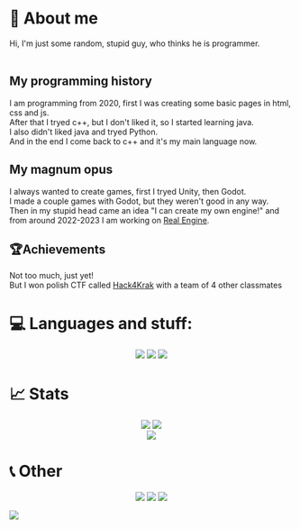 # 👋 About me
Hi, I'm just some random, stupid guy, who thinks he is programmer.<br><br>

## My programming history
I am programming from 2020, first I was creating some basic pages in html, css and js.<br>
After that I tryed c++, but I don't liked it, so I started learning java.<br>
I also didn't liked java and tryed Python.<br>
And in the end I come back to c++ and it's my main language now.

## My magnum opus
I always wanted to create games, first I tryed Unity, then Godot.<br>
I made a couple games with Godot, but they weren't good in any way.<br>
Then in my stupid head came an idea "I can create my own engine!" and from around 2022-2023 I am working on [Real Engine](https://github.com/het-best/Real-Engine).

## 🏆Achievements
Not too much, just yet!<br>
But I won polish CTF called [Hack4Krak](https://hack4krak.pl) with a team of 4 other classmates


# 💻 Languages and stuff:
<div align=center>
  <img src="https://img.shields.io/badge/-C%2B%2B-blue?style=for-the-badge&logo=cplusplus&labelColor=grey"/>
  <img src="https://img.shields.io/badge/-VisualStudio-purple?style=for-the-badge"/>
  <img src="https://img.shields.io/badge/-HTML-orange?style=for-the-badge&logo=html5&labelColor=white"/>
  <object data="https://img.shields.io/badge/-itch.io-pink?style=for-the-badge&logo=itchdotio&labelColor=white" width="500" height="200"></object>
</div>

# 📈 Stats
<div align=center>
 <img src="https://streak-stats.demolab.com?user=het-best&card_width=500&card_height=200&stroke=0D1117&hide_border=true&theme=radical&background=0d1117"/>
  <img src="https://github-readme-stats.vercel.app/api?username=het-best&show_icons=true&hide_border=true&theme=radical&bg_color=0d1117"/>
  <br>
  
  <img src="https://github-readme-stats.vercel.app/api/top-langs/?username=het-best&layout=donut&hide_border=true&theme=radical&bg_color=0d1117"/>
</div>

# 📞 Other
<div align=center>
  <a href="https://hetbest.itch.io"><img src="https://img.shields.io/badge/-itch.io-pink?style=for-the-badge&logo=itchdotio&labelColor=white"/></a>
  <a href="https://steamcommunity.com/id/hetbest"><img src="https://img.shields.io/badge/-steam-black?style=for-the-badge&logo=steam&labelColor=grey"/></a>
  <a href="https://discord.com/users/hetbest"><img src="https://img.shields.io/badge/-discord-blue?style=for-the-badge&logo=discord&labelColor=white"/></a>
</div>

![](https://i.imgur.com/GiNSEpR.png)
